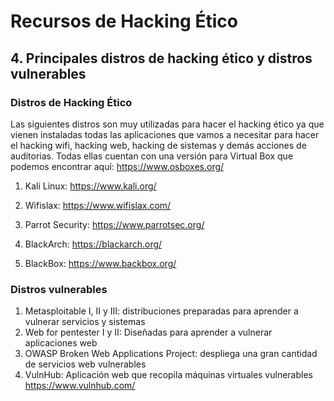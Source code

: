 # Recursos de Hacking Ético

## 4. Principales distros de hacking ético y distros vulnerables

### Distros de Hacking Ético

Las siguientes distros son muy utilizadas para hacer el hacking ético ya que vienen instaladas todas las aplicaciones que vamos a necesitar para hacer el hacking wifi, hacking web, hacking de sistemas y demás acciones de auditorias. Todas ellas cuentan con una versión para Virtual Box que podemos encontrar aquí: https://www.osboxes.org/

1. Kali Linux: https://www.kali.org/

2. Wifislax: https://www.wifislax.com/

3. Parrot Security: https://www.parrotsec.org/

4. BlackArch: https://blackarch.org/

5. BlackBox: https://www.backbox.org/

### Distros vulnerables

1. Metasploitable I, II y III: distribuciones preparadas para aprender a vulnerar servicios y sistemas
2. Web for pentester I y II: Diseñadas para aprender a vulnerar aplicaciones web
3. OWASP Broken Web Applications Project: despliega una gran cantidad de servicios web vulnerables
4. VulnHub: Aplicación web que recopila máquinas virtuales vulnerables https://www.vulnhub.com/